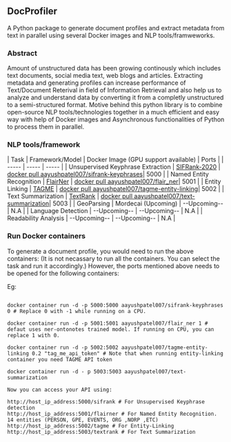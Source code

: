 ## DocProfiler 
A Python package to generate document profiles and extract metadata from text in parallel using several Docker images and NLP tools/framweworks.

### Abstract

Amount of unstructured data has been growing continously which includes text documents, social media text, web blogs and articles. Extracting metadata and generating profiles can increase performance of Text/Document Reterival in field of Information Retrieval and also help us to analyze and understand data by converting it from a completly unstructured to a semi-structured format. Motive behind this python library is to combine open-source NLP tools/technologies together in a much efficient and easy way with help of Docker images and Asynchronous functionalities of Python to process them in parallel. 

### NLP tools/framework

| Task | Framework/Model | Docker Image (GPU support available) | Ports |
| ----- | ----- | ----- |
| Unsupervised Keyphrase Extraction | [SIFRank-2020](https://github.com/sunyilgdx/SIFRank) | [docker pull aayushpatel007/sifrank-keyphrases](https://hub.docker.com/r/aayushpatel007/sifrank-keyphrases)| 5000 |
| Named Entity Recognition | [FlairNer](https://github.com/flairNLP/flair) | [docker pull aayushpatel007/flair_ner](https://hub.docker.com/r/aayushpatel007/flair_ner)| 5001 |
| Entity Linking | [TAGME](https://sobigdata.d4science.org/web/tagme/tagme-help) | [docker pull aayushpatel007/tagme-entity-linking](https://hub.docker.com/r/aayushpatel007/tagme-entity-linking)| 5002 |
| Text Summarization | [TextRank](https://radimrehurek.com/gensim/summarization/summariser.html) | [docker pull aayushpatel007/text-summarization](https://hub.docker.com/r/aayushpatel007/text-summarization)| 5003 | 
| GeoParsing | Mordecai (Upcoming) | --Upcoming-- | N.A |
| Language Detection | --Upcoming-- | --Upcoming-- | N.A |
| Readability Analysis | --Upcoming-- | --Upcoming-- | N.A |

### Run Docker containers

To generate a document profile, you would need to run the above containers: (It is not necassary to run all the containers. You can select the task and run it accordingly.) However, the ports mentioned above needs to be opened for the following containers: 

Eg: 

``` 

docker container run -d -p 5000:5000 aayushpatel007/sifrank-keyphrases 0 # Replace 0 with -1 while running on a CPU. 

docker container run -d -p 5001:5001 aayushpatel007/flair_ner 1 # defaut uses ner-ontonotes trained model. If running on CPU, you can replace 1 with 0. 

docker container run -d -p 5002:5002 aayushpatel007/tagme-entity-linking 0.2 "tag_me_api_token" # Note that when running entity-linking container you need TAGME API token 

docker container run -d - p 5003:5003 aayushpatel007/text-summarization

```

```
Now you can access your API using: 

http://host_ip_address:5000/sifrank # For Unsupervised Keyphrase detection
http://host_ip_address:5001/flairner # For Named Entity Recognition. 14 entities (PERSON, GPE, EVENTS, ORG ,NORP ,ETC)
http://host_ip_address:5002/tagme # For Entity-Linking
http://host_ip_address:5003/textrank # For Text Summarization 

```

